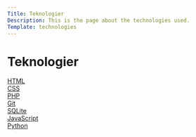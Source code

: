 ```yaml
---
Title: Teknologier
Description: This is the page about the technologies used. 
Template: technologies
---
```



Teknologier
==========================

<div class="box html">
<i class="fab fa-html5"></i>
<a href="technology/html">HTML</a>
</div>

<div class="box css">
<i class="fab fa-css3-alt"></i>
<a href="technology/css">CSS</a>
</div>

<!-- ROW 3-->
<div class="box php">
<i class="fab fa-php"></i>
<a href="technology/php">PHP</a>
</div>

<div class="box git">
<i class="fab fa-git-square"></i>
<a href="technology/git">Git</a>
</div>

<div class="box extra">
<i class="fas fa-laptop"></i>
</div>

<!-- ROW 4 -->

<div class="box sql">
<i class="fas fa-database"></i>
<a href="technology/sqlite">SQLite</a>
</div>

<!-- ROW 5 -->	

<div class="box js">
<i class="fab fa-js-square"></i>
<a href="technology/javascript">JavaScript</a>
</div>

<div class="box py">
<i class="fab fa-python"></i>
<a href="technology/python">Python</a>
</div>